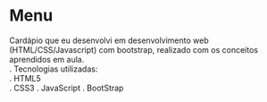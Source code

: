 # Menu
Cardápio que eu desenvolvi em desenvolvimento web (HTML/CSS/Javascript) com bootstrap, realizado com os conceitos aprendidos em aula.
</br>
. Tecnologias utilizadas:
</br>
. HTML5
</br>
. CSS3
. JavaScript
. BootStrap
